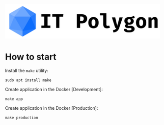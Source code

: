 ![IT Polygon Logo](.github/images/logo.png)
# How to start
Install the `make` utility:
```
sudo apt install make
```
Create application in the Docker [Development]:
```
make app
```
Create application in the Docker [Production]:
```
make production
```